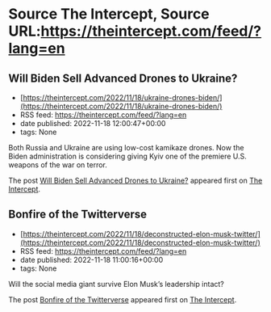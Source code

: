 # Source The Intercept, Source URL:https://theintercept.com/feed/?lang=en

## Will Biden Sell Advanced Drones to Ukraine?
 - [https://theintercept.com/2022/11/18/ukraine-drones-biden/](https://theintercept.com/2022/11/18/ukraine-drones-biden/)
 - RSS feed: https://theintercept.com/feed/?lang=en
 - date published: 2022-11-18 12:00:47+00:00
 - tags: None

<p>Both Russia and Ukraine are using low-cost kamikaze drones. Now the Biden administration is considering giving Kyiv one of the premiere U.S. weapons of the war on terror.</p>
<p>The post <a href="https://theintercept.com/2022/11/18/ukraine-drones-biden/" rel="nofollow">Will Biden Sell Advanced Drones to Ukraine?</a> appeared first on <a href="https://theintercept.com" rel="nofollow">The Intercept</a>.</p>

## Bonfire of the Twitterverse
 - [https://theintercept.com/2022/11/18/deconstructed-elon-musk-twitter/](https://theintercept.com/2022/11/18/deconstructed-elon-musk-twitter/)
 - RSS feed: https://theintercept.com/feed/?lang=en
 - date published: 2022-11-18 11:00:16+00:00
 - tags: None

<p>Will the social media giant survive Elon Musk’s leadership intact?</p>
<p>The post <a href="https://theintercept.com/2022/11/18/deconstructed-elon-musk-twitter/" rel="nofollow">Bonfire of the Twitterverse</a> appeared first on <a href="https://theintercept.com" rel="nofollow">The Intercept</a>.</p>
